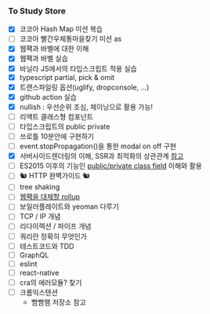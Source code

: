 ### To Study Store

- [x] 코코아 Hash Map 미션 복습
- [ ] 코코아 빨간우체통마을찾기 미션 as
- [x] 웹팩과 바벨에 대한 이해
- [x] 웹팩과 바벨 실습
- [x] 바닐라 JS에서의 타입스크립트 적용 실습
- [x] typescript partial, pick & omit
- [X] 트랜스파일링 옵션(uglify, dropconsole, ...)
- [X] github action 실습
- [x] nullish : 우선순위 조심, 체이닝으로 활용 가능!
- [ ] 리액트 클래스형 컴포넌트
- [ ] 타입스크립트의 public private
- [ ] 쓰로틀 10분안에 구현하기
- [ ] event.stopPropagation()을 통한 modal on off 구현
- [X] 서버사이드렌더링의 이해, SSR과 최적화의 상관관계 [참고](https://velog.io/@ongsim123/TIL-SSR-vs-CSR)
- [ ] ES2015 이후의 기능인 [public/private class field](https://github.com/tc39/proposal-class-fields) 이해와 활용
- [ ] 🐿️ HTTP 완벽가이드 🐿️
- [ ] tree shaking
- [ ] [웹팩을 대체할 rollup](https://medium.com/naver-fe-platform/webpack%EC%97%90%EC%84%9C-rollup%EC%A0%84%ED%99%98%EA%B8%B0-137dc45cbc38)
- [ ] 보일러플레이트와 yeoman 다루기
- [ ] TCP / IP 개념
- [ ] 리다이렉션 / 파이프 개념
- [ ] 쿼리란 정확히 무엇인가
- [ ] 테스트코드와 TDD
- [ ] GraphQL
- [ ] eslint
- [ ] react-native
- [ ] cra의 에러모듈? 찾기
- [ ] 크롬익스텐션
  - 빰빰햄 저장소 참고
